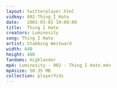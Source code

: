 ```yaml
---
layout: twitterplayer.html
vidkey: 002-Thing_I_Hate
date:   2001-03-01 10:00:00
title:  Thing I Hate
creators: Luminosity
song: Thing I Hate
artist: Stabbing Westward
width: 640
height: 480
fandoms: Highlander
mp4: Luminosity - 002 - Thing I Hate.m4v
mp4size: 50.35 MB
collection: playerVids
---
```


  <div>
  
  </div>
  